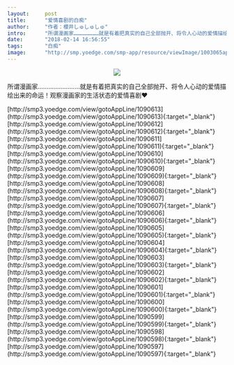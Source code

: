 ```yaml
---
layout:     post
title:      "爱情喜剧的白痴"
author:     "作者：櫻井しゅしゅしゅ"
intro:      "所谓漫画家……………………就是有着把真实的自己全部抛开、将令人心动的爱情描绘出来的命运！观察漫画家的生活状态的爱情喜剧❤"
date:       "2018-02-14 16:56:55"
tags:       "白痴"
image:      "http://smp.yoedge.com/smp-app/resource/viewImage/1003065appline.png"
---
```

<div style="text-align: center">
<p><img src="http://smp.yoedge.com/smp-app/resource/viewImage/1003065appline.png"/></p>
</div>
<p class="post-meta">
<span>所谓漫画家……………………就是有着把真实的自己全部抛开、将令人心动的爱情描绘出来的命运！观察漫画家的生活状态的爱情喜剧❤</span>
</p>
[http://smp3.yoedge.com/view/gotoAppLine/1090613](http://smp3.yoedge.com/view/gotoAppLine/1090613){:target="_blank"}
[http://smp3.yoedge.com/view/gotoAppLine/1090612](http://smp3.yoedge.com/view/gotoAppLine/1090612){:target="_blank"}
[http://smp3.yoedge.com/view/gotoAppLine/1090611](http://smp3.yoedge.com/view/gotoAppLine/1090611){:target="_blank"}
[http://smp3.yoedge.com/view/gotoAppLine/1090610](http://smp3.yoedge.com/view/gotoAppLine/1090610){:target="_blank"}
[http://smp3.yoedge.com/view/gotoAppLine/1090609](http://smp3.yoedge.com/view/gotoAppLine/1090609){:target="_blank"}
[http://smp3.yoedge.com/view/gotoAppLine/1090608](http://smp3.yoedge.com/view/gotoAppLine/1090608){:target="_blank"}
[http://smp3.yoedge.com/view/gotoAppLine/1090607](http://smp3.yoedge.com/view/gotoAppLine/1090607){:target="_blank"}
[http://smp3.yoedge.com/view/gotoAppLine/1090606](http://smp3.yoedge.com/view/gotoAppLine/1090606){:target="_blank"}
[http://smp3.yoedge.com/view/gotoAppLine/1090605](http://smp3.yoedge.com/view/gotoAppLine/1090605){:target="_blank"}
[http://smp3.yoedge.com/view/gotoAppLine/1090604](http://smp3.yoedge.com/view/gotoAppLine/1090604){:target="_blank"}
[http://smp3.yoedge.com/view/gotoAppLine/1090603](http://smp3.yoedge.com/view/gotoAppLine/1090603){:target="_blank"}
[http://smp3.yoedge.com/view/gotoAppLine/1090602](http://smp3.yoedge.com/view/gotoAppLine/1090602){:target="_blank"}
[http://smp3.yoedge.com/view/gotoAppLine/1090601](http://smp3.yoedge.com/view/gotoAppLine/1090601){:target="_blank"}
[http://smp3.yoedge.com/view/gotoAppLine/1090600](http://smp3.yoedge.com/view/gotoAppLine/1090600){:target="_blank"}
[http://smp3.yoedge.com/view/gotoAppLine/1090599](http://smp3.yoedge.com/view/gotoAppLine/1090599){:target="_blank"}
[http://smp3.yoedge.com/view/gotoAppLine/1090598](http://smp3.yoedge.com/view/gotoAppLine/1090598){:target="_blank"}
[http://smp3.yoedge.com/view/gotoAppLine/1090597](http://smp3.yoedge.com/view/gotoAppLine/1090597){:target="_blank"}


